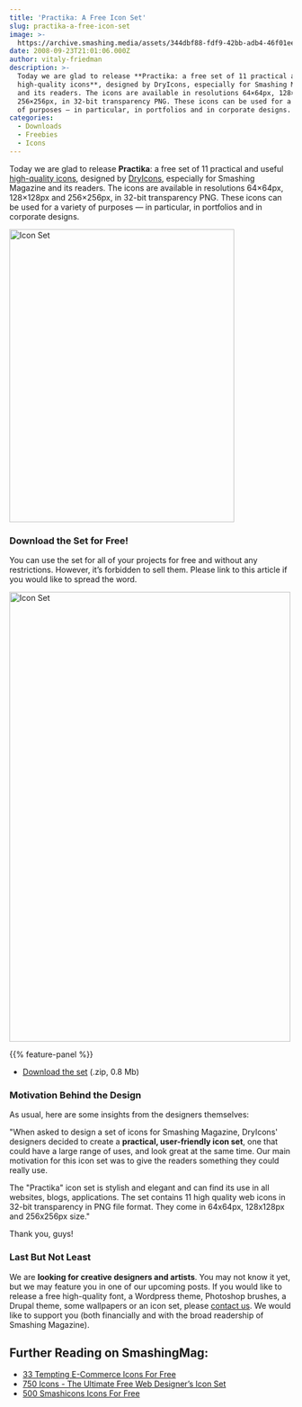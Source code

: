 ```yaml
---
title: 'Practika: A Free Icon Set'
slug: practika-a-free-icon-set
image: >-
  https://archive.smashing.media/assets/344dbf88-fdf9-42bb-adb4-46f01eedd629/7d607d27-11ca-4d7f-b737-e8b086b3622a/twitty.jpg
date: 2008-09-23T21:01:06.000Z
author: vitaly-friedman
description: >-
  Today we are glad to release **Practika: a free set of 11 practical and useful
  high-quality icons**, designed by DryIcons, especially for Smashing Magazine
  and its readers. The icons are available in resolutions 64×64px, 128×128px and
  256×256px, in 32-bit transparency PNG. These icons can be used for a variety
  of purposes — in particular, in portfolios and in corporate designs.
categories:
  - Downloads
  - Freebies
  - Icons
---
```

Today we are glad to release <strong>Practika</strong>: a free set of 11 practical and useful <a href="https://www.smashingmagazine.com/2008/07/55-free-high-quality-icon-sets/">high-quality icons</a>, designed by <a href="https://dryicons.com">DryIcons</a>, especially for Smashing Magazine and its readers. The icons are available in resolutions 64×64px, 128×128px and 256×256px, in 32-bit transparency PNG. These icons can be used for a variety of purposes — in particular, in portfolios and in corporate designs. 

<a title="Preview the icon set" href="https://archive.smashing.media/assets/344dbf88-fdf9-42bb-adb4-46f01eedd629/aa94f454-dc53-4fb1-a856-05a30e71bab2/practika-preview.jpg"><img loading="lazy" decoding="async" src="https://archive.smashing.media/assets/344dbf88-fdf9-42bb-adb4-46f01eedd629/d080f89b-4f79-47bb-8f1e-eb4410d84fa3/practika-large.jpg" alt="Icon Set" width="400" height="521" /></a>

### Download the Set for Free!

You can use the set for all of your projects for free and without any restrictions. However, it’s forbidden to sell them. Please link to this article if you would like to spread the word.

<a title="Download the icon set" href="https://archive.smashing.media/assets/344dbf88-fdf9-42bb-adb4-46f01eedd629/f1a499ab-df8e-4193-97d8-a241851f0868/practika.zip"><img loading="lazy" decoding="async" src="https://archive.smashing.media/assets/344dbf88-fdf9-42bb-adb4-46f01eedd629/aa94f454-dc53-4fb1-a856-05a30e71bab2/practika-preview.jpg" alt="Icon Set" width="500" height="800" /></a>

{{% feature-panel %}}

*   [Download the set](https://archive.smashing.media/assets/344dbf88-fdf9-42bb-adb4-46f01eedd629/f1a499ab-df8e-4193-97d8-a241851f0868/practika.zip) (.zip, 0.8 Mb)

### Motivation Behind the Design

As usual, here are some insights from the designers themselves:

"When asked to design a set of icons for Smashing Magazine, DryIcons' designers decided to create a <strong>practical, user-friendly icon set</strong>, one that could have a large range of uses, and look great at the same time. Our main motivation for this icon set was to give the readers something they could really use.

The "Practika" icon set is stylish and elegant and can find its use in all websites, blogs, applications. The set contains 11 high quality web icons in 32-bit transparency in PNG file format. They come in 64x64px, 128x128px and 256x256px size."

Thank you, guys!

### Last But Not Least

We are <strong>looking for creative designers and artists</strong>. You may not know it yet, but we may feature you in one of our upcoming posts. If you would like to release a free high-quality font, a Wordpress theme, Photoshop brushes, a Drupal theme, some wallpapers or an icon set, please <a href="https://www.smashingmagazine.com/contact/">contact us</a>. We would like to support you (both financially and with the broad readership of Smashing Magazine).</p>

## <span class="rh">Further Reading</span> on SmashingMag:

*   [33 Tempting E-Commerce Icons For Free](https://www.smashingmagazine.com/2013/09/freebie-e-commerce-icons-33-png-ps-ai/)
*   [750 Icons - The Ultimate Free Web Designer’s Icon Set](https://www.smashingmagazine.com/2010/04/the-ultimate-free-web-designer-s-icon-set-750-icons-incl-psd-sources/)
*   [500 Smashicons Icons For Free](https://www.smashingmagazine.com/2015/07/freebie-smashicons-icon-set/)

